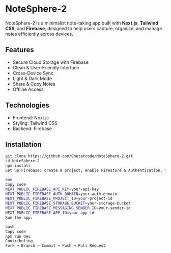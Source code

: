 # NoteSphere-2

NoteSphere-2 is a minimalist note-taking app built with **Next.js**, **Tailwind CSS**, and **Firebase**, designed to help users capture, organize, and manage notes efficiently across devices.

## Features
- Secure Cloud Storage with Firebase  
- Clean & User-Friendly Interface  
- Cross-Device Sync  
- Light & Dark Mode  
- Share & Copy Notes  
- Offline Access  

## Technologies
- Frontend: Next.js  
- Styling: Tailwind CSS  
- Backend: Firebase  

## Installation
```bash
git clone https://github.com/Onetatcode/NoteSphere-2.git
cd NoteSphere-2
npm install
Set up Firebase: create a project, enable Firestore & Authentication, then add your config to .env.local:

env
Copy code
NEXT_PUBLIC_FIREBASE_API_KEY=your-api-key
NEXT_PUBLIC_FIREBASE_AUTH_DOMAIN=your-auth-domain
NEXT_PUBLIC_FIREBASE_PROJECT_ID=your-project-id
NEXT_PUBLIC_FIREBASE_STORAGE_BUCKET=your-storage-bucket
NEXT_PUBLIC_FIREBASE_MESSAGING_SENDER_ID=your-sender-id
NEXT_PUBLIC_FIREBASE_APP_ID=your-app-id
Run the app:

bash
Copy code
npm run dev
Contributing
Fork → Branch → Commit → Push → Pull Request
